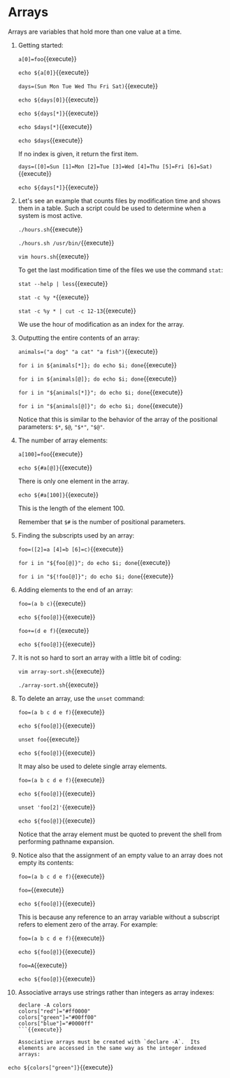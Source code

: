 # Arrays

Arrays are variables that hold more than one value at a time.

1. Getting started:

   `a[0]=foo`{{execute}}
   
   `echo ${a[0]}`{{execute}}
   
   `days=(Sun Mon Tue Wed Thu Fri Sat)`{{execute}}

   `echo ${days[0]}`{{execute}}

   `echo ${days[*]}`{{execute}}

   `echo $days[*]`{{execute}}

   `echo $days`{{execute}}

   If no index is given, it return the first item.
   
   `days=([0]=Sun [1]=Mon [2]=Tue [3]=Wed [4]=Thu [5]=Fri [6]=Sat)`{{execute}}

   `echo ${days[*]}`{{execute}}

2. Let's see an example that counts files by modification time and
   shows them in a table. Such a script could be used to determine
   when a system is most active.

   `./hours.sh`{{execute}}
   
   `./hours.sh /usr/bin/`{{execute}}
   
   `vim hours.sh`{{execute}}
   
   To get the last modification time of the files we use the command
   `stat`:
   
   `stat --help | less`{{execute}}
   
   `stat -c %y *`{{execute}}
   
   `stat -c %y * | cut -c 12-13`{{execute}}
   
   We use the hour of modification as an index for the array.
   
3. Outputting the entire contents of an array:

   `animals=("a dog" "a cat" "a fish")`{{execute}}
   
   `for i in ${animals[*]}; do echo $i; done`{{execute}}
   
   `for i in ${animals[@]}; do echo $i; done`{{execute}}

   `for i in "${animals[*]}"; do echo $i; done`{{execute}}
   
   `for i in "${animals[@]}"; do echo $i; done`{{execute}}
   
   Notice that this is similar to the behavior of the array of the
   positional parameters: `$*`, `$@`, `"$*"`, `"$@"`.

4. The number of array elements:

   `a[100]=foo`{{execute}}
   
   `echo ${#a[@]}`{{execute}}
   
   There is only one element in the array.
   
   `echo ${#a[100]}`{{execute}}
   
   This is the length of the element 100.
   
   Remember that `$#` is the number of positional parameters.
   
5. Finding the subscripts used by an array:

   `foo=([2]=a [4]=b [6]=c)`{{execute}}
   
   `for i in "${foo[@]}"; do echo $i; done`{{execute}}
   
   `for i in "${!foo[@]}"; do echo $i; done`{{execute}}

6. Adding elements to the end of an array:

   `foo=(a b c)`{{execute}}
   
   `echo ${foo[@]}`{{execute}}
   
   `foo+=(d e f)`{{execute}}
   
   `echo ${foo[@]}`{{execute}}
   
7. It is not so hard to sort an array with a little bit of coding:

   `vim array-sort.sh`{{execute}}
   
   `./array-sort.sh`{{execute}}
   
8. To delete an array, use the `unset` command:

   `foo=(a b c d e f)`{{execute}}
   
   `echo ${foo[@]}`{{execute}}
   
   `unset foo`{{execute}}
   
   `echo ${foo[@]}`{{execute}}
   
   It may also be used to delete single array elements.
      
   `foo=(a b c d e f)`{{execute}}
   
   `echo ${foo[@]}`{{execute}}
   
   `unset 'foo[2]'`{{execute}}
   
   `echo ${foo[@]}`{{execute}}
   
   Notice that the array element must be quoted to prevent the shell
   from performing pathname expansion.
   
9. Notice also that the assignment of an empty value to an array does
   not empty its contents:
   
   `foo=(a b c d e f)`{{execute}}
   
   `foo=`{{execute}}

   `echo ${foo[@]}`{{execute}}
   
   This is because any reference to an array variable without a
   subscript refers to element zero of the array. For example:
   
   `foo=(a b c d e f)`{{execute}}
   
   `echo ${foo[@]}`{{execute}}
   
   `foo=A`{{execute}}

   `echo ${foo[@]}`{{execute}}
   
10. Associative arrays use strings rather than integers as array
    indexes:
	
	```
	declare -A colors
    colors["red"]="#ff0000"
    colors["green"]="#00ff00"
    colors["blue"]="#0000ff"
	```{{execute}}
	
	Associative arrays must be created with `declare -A`.  Its
	elements are accessed in the same way as the integer indexed
	arrays:

   `echo ${colors["green"]}`{{execute}}
